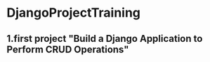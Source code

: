 # DjangoProjectTraining


## 1.first project "Build a Django Application to Perform CRUD Operations"
